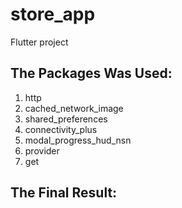 # store_app

Flutter project 

## The Packages Was Used:

1) http  
2) cached_network_image  
3) shared_preferences  
4) connectivity_plus  
5) modal_progress_hud_nsn  
6) provider  
7) get  

## The Final Result:
